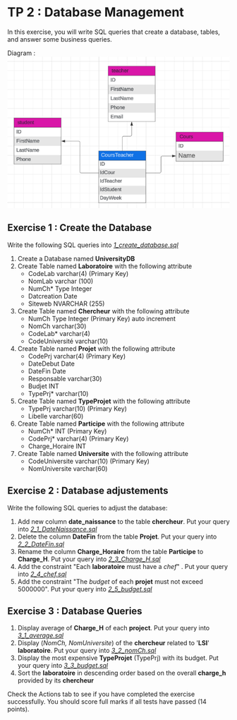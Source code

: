 # TP 2 : Database Management

In this exercise, you will write SQL queries that create a database, tables, and answer some business queries.

Diagram : <br/>
![diagram](<assets/diagram.png>)

## Exercise 1 : Create the Database

Write the following SQL queries into [_1_create_database.sql_](1_create_database.sql)
1. Create a Database named **UniversityDB**
2. Create Table named **Laboratoire** with the following attribute
    * CodeLab varchar(4) (Primary Key)
    * NomLab varchar (100)
    * NumCh* Type Integer
    * Datcreation Date
    * Siteweb NVARCHAR (255)
3. Create Table named **Chercheur** with the following attribute
    * NumCh Type Integer (Primary Key) auto increment
    * NomCh varchar(30)
    * CodeLab* varchar(4)
    * CodeUniversité varchar(10)
4. Create Table named **Projet** with the following attribute
    * CodePrj varchar(4) (Primary Key)
    * DateDebut Date
    * DateFin Date
    * Responsable varchar(30)
    * Budjet INT
    * TypePrj* varchar(10)
5. Create Table named **TypeProjet** with the following attribute
    * TypePrj varchar(10) (Primary Key)
    * Libelle varchar(60)
6. Create Table named **Participe** with the following attribute
    * NumCh* INT (Primary Key)
    * CodePrj* varchar(4) (Primary Key)
    * Charge_Horaire INT
7. Create Table named **Universite** with the following attribute
    * CodeUniversite varchar(10) (Primary Key)
    * NomUniversite varchar(60)
  

## Exercise 2 : Database adjustements

Write the following SQL queries to adjust the database:
1. Add new column **date_naissance** to the table **chercheur**. Put your query into [_2_1_DateNaissance.sql_](2_1_DateNaissance.sql)
2. Delete the column **DateFin** from the table **Projet**. Put your query into [_2_2_DateFin.sql_](_2_2_DateFin.sql)
3. Rename the column **Charge_Horaire** from the table **Participe** to **Charge_H**. Put your query into [_2_3_Charge_H.sql_](_2_3_Charge_H.sql)
4. Add the constraint "Each **laboratoire** must have a _chef_" . Put your query into [_2_4_chef.sql_](_2_4_chef.sql)
5. Add the constraint "The _budget_ of each **projet** must not exceed 5000000". Put your query into [_2_5_budget.sql_](_2_5_budget.sql)
   
 ## Exercise 3 : Database Queries 

 1. Display average of **Charge_H** of each **project**. Put your query into [_3_1_average.sql_](_3_1_average.sql)
 2. Display (_NomCh, NomUniversite_) of the **chercheur** related to '**LSI**' **laboratoire**. Put your query into [_3_2_nomCh.sql_](_3_2_nomCh.sql)
 3. Display the most expensive **TypeProjet** (TypePrj) with its budget. Put your query into [_3_3_budget.sql_](_3_3_budget.sql)
 4. Sort the **laboratoire** in descending order based on the overall **charge_h** provided by its **chercheur**

 
  Check the Actions tab to see if you have completed the exercise successfully. You should score full marks if all tests have passed (14 points).
